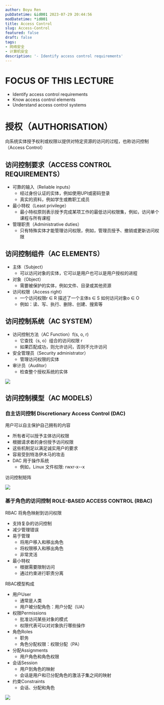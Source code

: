```yaml
---
author: Boyu Ren
pubDatetime: &id001 2023-07-29 20:44:56
modDatetime: *id001
title: Access Control
slug: Access-Control
featured: false
draft: false
tags:
- 网络安全
- 计算机安全
description: '- Identify access control requirements'
---
```


# FOCUS OF THIS LECTURE

- Identify access control requirements
- Know access control elements
- Understand access control systems


# 授权（AUTHORISATION）

向系统实体授予权利或权限以提供对特定资源的访问的过程，也称访问控制（Access Control）

## 访问控制要求（ACCESS CONTROL REQUIREMENTS）

- 可靠的输入（Reliable inputs）
  - 经过身份认证的实体，例如使用UPI或密码登录
  - 真实的资料，例如学生或教职工成员
- 最小特权（Least privilege）
  -  最小特权原则表示授予完成某项工作的最低访问权限集，例如，访问单个课程与所有课程
- 管理职责（Administrative duties）
  - 只有特殊实体才能管理访问权限，例如，管理员授予、撤销或更新访问权限



## 访问控制组件（AC ELEMENTS）

- 主体（Subject）
  - 可以访问对象的实体，它可以是用户也可以是用户授权的进程
- 对象（Object）
  - 需要被保护的实体，例如文件、目录或其他资源
- 访问权限（Access right）
  - 一个访问权限r ∈ R 描述了一个主体s ∈ S 如何访问对象o ∈ O 
  - 例如：读、写、执行、删除、创建、搜索等

## 访问控制系统（AC SYSTEM）

- 访问控制方法（AC Function）f(s, o, r)
  - 它查找（s, o）组合的访问权限 r 
  - 如果匹配成功，则允许访问，否则不允许访问
- 安全管理员（Security administrator）
  - 管理访问权限的实体
- 审计员（Auditor）
  - 检查整个授权系统的实体

![](https://ywrbyimg.oss-cn-chengdu.aliyuncs.com/img/QQ%E6%88%AA%E5%9B%BE20230730135723.jpg)

## 访问控制模型（AC MODELS）

### 自主访问控制 Discretionary Access Control (DAC)

用户可以自主保护自己拥有的内容
- 所有者可以授予主体访问权限
- 根据请求者的身份授予访问权限
- 这些机制足以满足诚实用户的要求
- 容易受到特洛伊木马的攻击
- DAC 用于操作系统
  - 例如，Linux 文件权限: rwxr-x--x

访问控制矩阵

![](https://ywrbyimg.oss-cn-chengdu.aliyuncs.com/img/QQ%E6%88%AA%E5%9B%BE20230730140543.jpg)

### 基于角色的访问控制 ROLE-BASED ACCESS CONTROL (RBAC)

RBAC 将角色映射到访问权限
- 支持复杂的访问控制
- 减少管理错误
- 易于管理
  - 将用户移入和移出角色
  - 将权限移入和移出角色
  - 非常灵活
- 最小特权
  - 根据需要限制访问
  - 通过约束进行职责分离

RBAC模型构成
- 用户User
  - 通常是人类
  - 用户被分配角色：用户分配（UA）
- 权限Permissions
  - 批准访问某些对象的模式
  - 权限代表可以对对象执行哪些操作
- 角色Roles
  - 职务
  - 角色分配权限：权限分配（PA）
- 分配Assignments
  - 用户角色和角色权限
- 会话Session
  - 用户到角色的映射
  - 会话是用户和已分配角色的激活子集之间的映射
- 约束Constraints
  - 会话、分配和角色

![](https://ywrbyimg.oss-cn-chengdu.aliyuncs.com/img/QQ%E6%88%AA%E5%9B%BE20230730142000.jpg)


